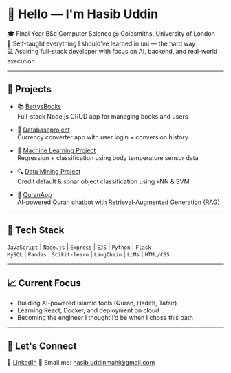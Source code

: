 # 👋 Hello — I'm Hasib Uddin

🎓 Final Year BSc Computer Science @ Goldsmiths, University of London  
🧠 Self-taught everything I should’ve learned in uni — the hard way  
💻 Aspiring full-stack developer with focus on AI, backend, and real-world execution

---

## 🔨 Projects

- 📚 [BettysBooks](https://github.com/halalb/bettysbooks)  
  Full-stack Node.js CRUD app for managing books and users

- 💱 [Databaseproject](https://github.com/halalb/Databaseproject)  
  Currency converter app with user login + conversion history

- 🤖 [Machine Learning Project](https://github.com/halalb/Machine-learning-project)  
  Regression + classification using body temperature sensor data

- 🔍 [Data Mining Project](https://github.com/halalb/Data-Mining-project)  
  Credit default & sonar object classification using kNN & SVM

- 🕌 [QuranApp](https://github.com/halalb/quranapp)  
  AI-powered Quran chatbot with Retrieval-Augmented Generation (RAG)

---

## 🧰 Tech Stack

`JavaScript` | `Node.js` | `Express` | `EJS` | `Python` | `Flask`  
`MySQL` | `Pandas` | `Scikit-learn` | `LangChain` | `LLMs` | `HTML/CSS`

---

## 📈 Current Focus

- Building AI-powered Islamic tools (Quran, Hadith, Tafsir)
- Learning React, Docker, and deployment on cloud
- Becoming the engineer I thought I’d be when I chose this path

---

## 💬 Let's Connect

🔗 [LinkedIn](www.linkedin.com/in/hasib-uddin-130572198)
📧 Email me: hasib.uddinmahi@gmail.com  

